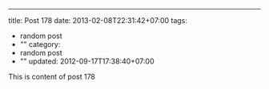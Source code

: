 ---
title: Post 178
date: 2013-02-08T22:31:42+07:00
tags:
  - random post
  - ""
category:
  - random post
  - ""
updated: 2012-09-17T17:38:40+07:00

This is content of post 178